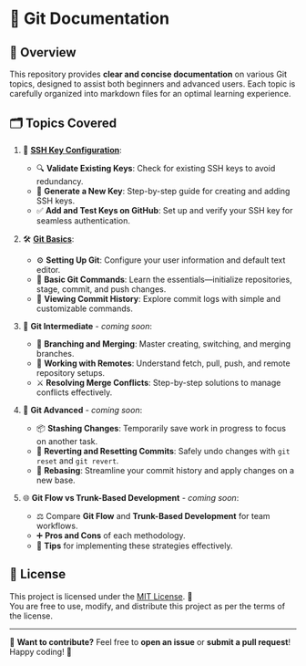 # 🚀 **Git Documentation**

## 📖 **Overview**
This repository provides **clear and concise documentation** on various Git topics, designed to assist both beginners and advanced users. Each topic is carefully organized into markdown files for an optimal learning experience.

## 🗂️ **Topics Covered**

1. 📁 [**SSH Key Configuration**](ssh-key-configuration.md):
   - 🔍 **Validate Existing Keys**: Check for existing SSH keys to avoid redundancy.
   - 🔑 **Generate a New Key**: Step-by-step guide for creating and adding SSH keys.
   - ✅ **Add and Test Keys on GitHub**: Set up and verify your SSH key for seamless authentication.

2. 🛠️ [**Git Basics**](git-basics.md):
   - ⚙️ **Setting Up Git**: Configure your user information and default text editor.
   - 📌 **Basic Git Commands**: Learn the essentials—initialize repositories, stage, commit, and push changes.
   - 📜 **Viewing Commit History**: Explore commit logs with simple and customizable commands.

3. 🚧 **Git Intermediate** - _coming soon_:
   - 🌿 **Branching and Merging**: Master creating, switching, and merging branches.
   - 🔗 **Working with Remotes**: Understand fetch, pull, push, and remote repository setups.
   - ⚔️ **Resolving Merge Conflicts**: Step-by-step solutions to manage conflicts effectively.

4. 🧠 **Git Advanced** - _coming soon_:
   - 📦 **Stashing Changes**: Temporarily save work in progress to focus on another task.
   - 🔄 **Reverting and Resetting Commits**: Safely undo changes with `git reset` and `git revert`.
   - 🔀 **Rebasing**: Streamline your commit history and apply changes on a new base.

5. 🌐 **Git Flow vs Trunk-Based Development** - _coming soon_:
   - ⚖️ Compare **Git Flow** and **Trunk-Based Development** for team workflows.
   - ➕ **Pros and Cons** of each methodology.
   - 📝 **Tips** for implementing these strategies effectively.

## 📄 **License**

This project is licensed under the [MIT License](LICENSE). 📜  
You are free to use, modify, and distribute this project as per the terms of the license.

---

🤝 **Want to contribute?** Feel free to **open an issue** or **submit a pull request**!  
Happy coding! 🎉
